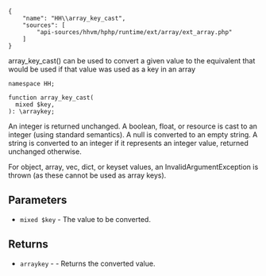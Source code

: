 ``` yamlmeta
{
    "name": "HH\\array_key_cast",
    "sources": [
        "api-sources/hhvm/hphp/runtime/ext/array/ext_array.php"
    ]
}
```




array_key_cast() can be used to convert a given value to the equivalent
that would be used if that value was used as a key in an array




``` Hack
namespace HH;

function array_key_cast(
  mixed $key,
): \arraykey;
```




An integer is returned unchanged. A boolean, float, or resource is cast to
an integer (using standard semantics). A null is converted to an empty
string. A string is converted to an integer if it represents an integer
value, returned unchanged otherwise.




For object, array, vec, dict, or keyset values, an InvalidArgumentException
is thrown (as these cannot be used as array keys).




## Parameters




+ ` mixed $key ` - The value to be converted.




## Returns




* ` arraykey ` - - Returns the converted value.
<!-- HHAPIDOC -->
